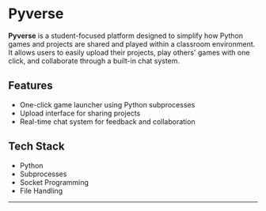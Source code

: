 # Pyverse

**Pyverse** is a student-focused platform designed to simplify how Python games and projects are shared and played within a classroom environment. It allows users to easily upload their projects, play others' games with one click, and collaborate through a built-in chat system.

## Features
- One-click game launcher using Python subprocesses
- Upload interface for sharing projects
- Real-time chat system for feedback and collaboration

## Tech Stack
- Python
- Subprocesses
- Socket Programming
- File Handling
  
---

